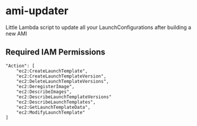 # ami-updater

Little Lambda script to update all your LaunchConfigurations after building a new AMI


## Required IAM Permissions
```
"Action": [
    "ec2:CreateLaunchTemplate",
    "ec2:CreateLaunchTemplateVersion",
    "ec2:DeleteLaunchTemplateVersions",
    "ec2:DeregisterImage",
    "ec2:DescribeImages",
    "ec2:DescribeLaunchTemplateVersions"
    "ec2:DescribeLaunchTemplates",
    "ec2:GetLaunchTemplateData",
    "ec2:ModifyLaunchTemplate"
]
```
